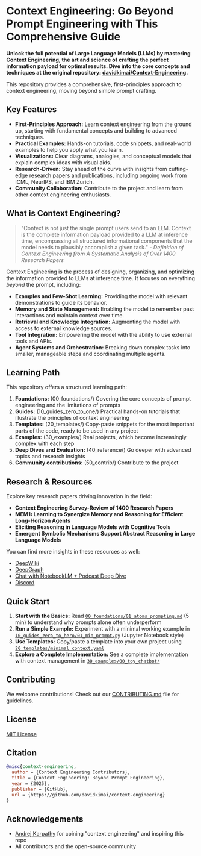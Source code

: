 # Context Engineering: Go Beyond Prompt Engineering with This Comprehensive Guide

**Unlock the full potential of Large Language Models (LLMs) by mastering Context Engineering, the art and science of crafting the perfect information payload for optimal results.  Dive into the core concepts and techniques at the original repository: [davidkimai/Context-Engineering](https://github.com/davidkimai/Context-Engineering).**

This repository provides a comprehensive, first-principles approach to context engineering, moving beyond simple prompt crafting.

## Key Features

*   **First-Principles Approach:** Learn context engineering from the ground up, starting with fundamental concepts and building to advanced techniques.
*   **Practical Examples:**  Hands-on tutorials, code snippets, and real-world examples to help you apply what you learn.
*   **Visualizations:**  Clear diagrams, analogies, and conceptual models that explain complex ideas with visual aids.
*   **Research-Driven:** Stay ahead of the curve with insights from cutting-edge research papers and publications, including ongoing work from ICML, NeurIPS, and IBM Zurich.
*   **Community Collaboration:**  Contribute to the project and learn from other context engineering enthusiasts.

## What is Context Engineering?

> "Context is not just the single prompt users send to an LLM. Context is the complete information payload provided to a LLM at inference time, encompassing all structured informational components that the model needs to plausibly accomplish a given task." - *Definition of Context Engineering from A Systematic Analysis of Over 1400 Research Papers*

Context Engineering is the process of designing, organizing, and optimizing the information provided to LLMs at inference time.  It focuses on everything *beyond* the prompt, including:

*   **Examples and Few-Shot Learning:** Providing the model with relevant demonstrations to guide its behavior.
*   **Memory and State Management:** Enabling the model to remember past interactions and maintain context over time.
*   **Retrieval and Knowledge Integration:** Augmenting the model with access to external knowledge sources.
*   **Tool Integration:** Empowering the model with the ability to use external tools and APIs.
*   **Agent Systems and Orchestration:** Breaking down complex tasks into smaller, manageable steps and coordinating multiple agents.

## Learning Path

This repository offers a structured learning path:

1.  **Foundations:** (00_foundations/) Covering the core concepts of prompt engineering and the limitations of prompts
2.  **Guides:** (10_guides_zero_to_one/) Practical hands-on tutorials that illustrate the principles of context engineering
3.  **Templates:** (20_templates/)  Copy-paste snippets for the most important parts of the code, ready to be used in any project
4.  **Examples:** (30_examples/) Real projects, which become increasingly complex with each step
5.  **Deep Dives and Evaluation:** (40_reference/) Go deeper with advanced topics and research insights
6.  **Community contributions:** (50_contrib/) Contribute to the project

## Research & Resources

Explore key research papers driving innovation in the field:

*   **Context Engineering Survey-Review of 1400 Research Papers**
*   **MEM1: Learning to Synergize Memory and Reasoning for Efficient Long-Horizon Agents**
*   **Eliciting Reasoning in Language Models with Cognitive Tools**
*   **Emergent Symbolic Mechanisms Support Abstract Reasoning in Large Language Models**

You can find more insights in these resources as well:

*   [DeepWiki](https://deepwiki.com/davidkimai/Context-Engineering)
*   [DeepGraph](https://www.deepgraph.co/davidkimai/Context-Engineering)
*   [Chat with NotebookLM + Podcast Deep Dive](https://notebooklm.google.com/notebook/0c6e4dc6-9c30-4f53-8e1a-05cc9ff3bc7e)
*   [Discord](https://discord.gg/JeFENHNNNQ)

## Quick Start

1.  **Start with the Basics:** Read [`00_foundations/01_atoms_prompting.md`](00_foundations/01_atoms_prompting.md) (5 min) to understand why prompts alone often underperform
2.  **Run a Simple Example:** Experiment with a minimal working example in [`10_guides_zero_to_hero/01_min_prompt.py`](10_guides_zero_to_hero/01_min_prompt.py) (Jupyter Notebook style)
3.  **Use Templates:** Copy/paste a template into your own project using [`20_templates/minimal_context.yaml`](20_templates/minimal_context.yaml)
4.  **Explore a Complete Implementation:** See a complete implementation with context management in [`30_examples/00_toy_chatbot/`](30_examples/00_toy_chatbot/)

## Contributing

We welcome contributions! Check out our [CONTRIBUTING.md](.github/CONTRIBUTING.md) file for guidelines.

## License

[MIT License](LICENSE)

## Citation

```bibtex
@misc{context-engineering,
  author = {Context Engineering Contributors},
  title = {Context Engineering: Beyond Prompt Engineering},
  year = {2025},
  publisher = {GitHub},
  url = {https://github.com/davidkimai/context-engineering}
}
```

## Acknowledgements

*   [Andrej Karpathy](https://x.com/karpathy/status/1937902205765607626) for coining "context engineering" and inspiring this repo
*   All contributors and the open-source community